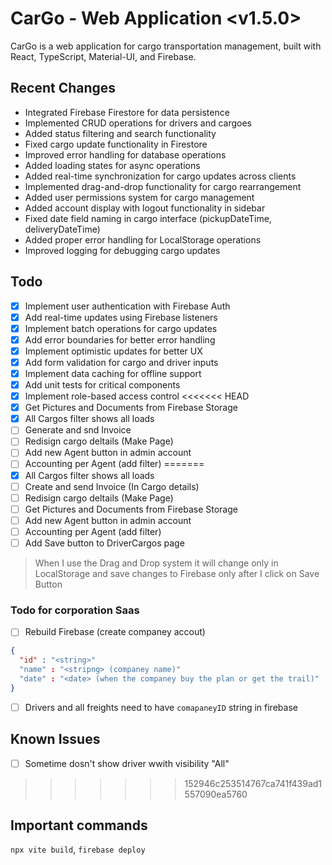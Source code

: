 # CarGo - Web Application <v1.5.0>

CarGo is a web application for cargo transportation management, built with React, TypeScript, Material-UI, and Firebase.

## Recent Changes

- Integrated Firebase Firestore for data persistence
- Implemented CRUD operations for drivers and cargoes
- Added status filtering and search functionality
- Fixed cargo update functionality in Firestore
- Improved error handling for database operations
- Added loading states for async operations
- Added real-time synchronization for cargo updates across clients
- Implemented drag-and-drop functionality for cargo rearrangement
- Added user permissions system for cargo management
- Added account display with logout functionality in sidebar
- Fixed date field naming in cargo interface (pickupDateTime, deliveryDateTime)
- Added proper error handling for LocalStorage operations
- Improved logging for debugging cargo updates

## Todo

- [x] Implement user authentication with Firebase Auth
- [x] Add real-time updates using Firebase listeners
- [x] Implement batch operations for cargo updates
- [x] Add error boundaries for better error handling
- [x] Implement optimistic updates for better UX
- [x] Add form validation for cargo and driver inputs
- [x] Implement data caching for offline support
- [x] Add unit tests for critical components
- [x] Implement role-based access control
<<<<<<< HEAD
- [x] Get Pictures and Documents from Firebase Storage
- [x] All Cargos filter shows all loads
- [ ] Generate and snd Invoice
- [ ] Redisign cargo deltails (Make Page)
- [ ] Add new Agent button in admin account
- [ ] Accounting per Agent (add filter)
=======
- [x] All Cargos filter shows all loads
- [ ] Create and send Invoice (In Cargo details) 
- [ ] Redisign cargo deltails (Make Page)
- [ ] Get Pictures and Documents from Firebase Storage
- [ ] Add new Agent button in admin account
- [ ] Accounting per Agent (add filter)
- [ ] Add Save button to DriverCargos page
> When I use the Drag and Drop system it will change only in LocalStorage and save changes to Firebase only after I click on Save Button
### Todo for corporation Saas
- [ ] Rebuild Firebase (create companey accout)

```JSON
{
  "id" : "<string>"
  "name" : "<stripng> (companey name)"
  "date" : "<date> (when the companey buy the plan or get the trail)"
}
```
- [ ] Drivers and all freights need to have `comapaneyID` string in firebase  

## Known Issues
- [ ] Sometime dosn't show driver wwith visibility "All"
>>>>>>> 152946c253514767ca741f439ad1557090ea5760

## Important commands 

`npx vite build`, `firebase deploy`
